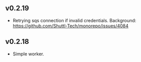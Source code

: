 ## v0.2.19

- Retrying sqs connection if invalid credentials. Background: https://github.com/Shuttl-Tech/monorepo/issues/4084

## v0.2.18 

- Simple worker. 